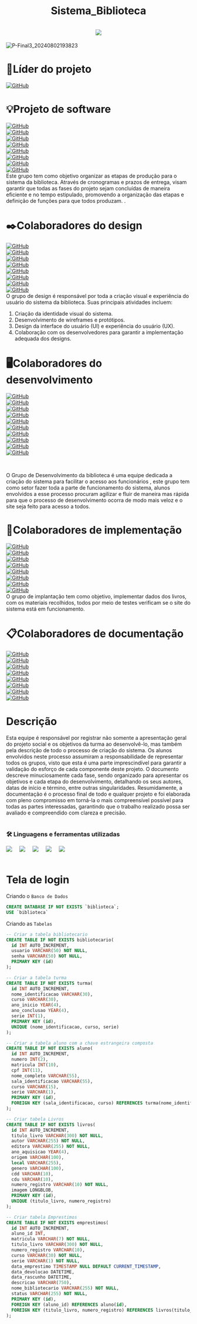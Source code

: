 <div align="center">
  <h1 align="center">
     Sistema_Biblioteca
    <br />
    <br />
      <img src="(https://github.com/user-attachments/assets/7389160b-f082-4a3c-b7ce-be2a743d1bf0)" width"700px>
    </a>
  </h1>
</div>

![P-Final3_20240802193823](https://github.com/user-attachments/assets/7389160b-f082-4a3c-b7ce-be2a743d1bf0)

# 💭Líder do projeto <br />
[![GitHub](https://img.shields.io/badge/GitHub-Henry-181717?style=for-the-badge&logo=github&logoColor=white)](https://github.com/HenryV042) <br>

# 💡Projeto de software <br />
[![GitHub](https://img.shields.io/badge/GitHub-Luiza-181717?style=for-the-badge&logo=github&logoColor=white)](https://github.com/Nalu2) <br>
[![GitHub](https://img.shields.io/badge/GitHub-Jhonatta-181717?style=for-the-badge&logo=github&logoColor=white)](https://github.com/jhonatta-oliveira) <br>
[![GitHub](https://img.shields.io/badge/GitHub-Vanessa-181717?style=for-the-badge&logo=github&logoColor=white)](https://github.com/vanessamarinh0) <br>
[![GitHub](https://img.shields.io/badge/GitHub-Pedro_Wesley-181717?style=for-the-badge&logo=github&logoColor=white)](https://github.com/byid887766pedro) <br>
[![GitHub](https://img.shields.io/badge/GitHub-Julia-181717?style=for-the-badge&logo=github&logoColor=white)](https://github.com/juliabarros-info) <br>
[![GitHub](https://img.shields.io/badge/GitHub-Alanna-181717?style=for-the-badge&logo=github&logoColor=white)](https://github.com/AlanaLopes) <br>
[![GitHub](https://img.shields.io/badge/GitHub-Erica-181717?style=for-the-badge&logo=github&logoColor=white)](https://github.com/ericaoliveira12) <br>
[![GitHub](https://img.shields.io/badge/GitHub-Maria-181717?style=for-the-badge&logo=github&logoColor=white)](https://github.com/mariaclara76869) <br>
Este grupo tem como objetivo organizar as etapas de produção para o sistema da biblioteca. Através de cronogramas e prazos de entrega, visam garantir que todas as fases do projeto sejam concluídas de maneira eficiente e no tempo estipulado, promovendo a organização das etapas e definição de funções para que todos produzam. . <br>

# ✒️Colaboradores do design <br />
[![GitHub](https://img.shields.io/badge/GitHub-Kaua-181717?style=for-the-badge&logo=github&logoColor=white)](https://github.com/kauto22) <br>
[![GitHub](https://img.shields.io/badge/GitHub-Karol-181717?style=for-the-badge&logo=github&logoColor=white)](https://github.com/k4aro0lineFranca) <br>
[![GitHub](https://img.shields.io/badge/GitHub-Paulo_Iago-181717?style=for-the-badge&logo=github&logoColor=white)](https://github.com/iaguitotuiuiu) <br>
[![GitHub](https://img.shields.io/badge/GitHub-Kelly-181717?style=for-the-badge&logo=github&logoColor=white)](https://github.com/KellyRomualdo) <br>
[![GitHub](https://img.shields.io/badge/GitHub-Ruan-181717?style=for-the-badge&logo=github&logoColor=white)](https://github.com/28082006ruan123) <br>
[![GitHub](https://img.shields.io/badge/GitHub-Samuel-181717?style=for-the-badge&logo=github&logoColor=white)](https://github.com/Samuelzr) <br>
[![GitHub](https://img.shields.io/badge/GitHub-Regilane-181717?style=for-the-badge&logo=github&logoColor=white)](https://github.com/regilanenascimento) <br>
[![GitHub](https://img.shields.io/badge/GitHub-Angelica-181717?style=for-the-badge&logo=github&logoColor=white)](https://github.com/Angelicaalves) <br>
O grupo de design é responsável por toda a criação visual e experiência do usuário do sistema da biblioteca. Suas principais atividades incluem:

1. Criação da identidade visual do sistema.
2. Desenvolvimento de wireframes e protótipos.
3. Design da interface do usuário (UI) e experiência do usuário (UX).
4. Colaboração com os desenvolvedores para garantir a implementação adequada dos designs.

# 🖥️Colaboradores do desenvolvimento
[![GitHub](https://img.shields.io/badge/GitHub-Matheus-181717?style=for-the-badge&logo=github&logoColor=white)](https://github.com/matheussoares1) <br>
[![GitHub](https://img.shields.io/badge/GitHub-Paulo_Henrique-181717?style=for-the-badge&logo=github&logoColor=white)](https://github.com/phgomes40) <br>
[![GitHub](https://img.shields.io/badge/GitHub-Felipe-181717?style=for-the-badge&logo=github&logoColor=white)](https://github.com/Felipefar) <br>
[![GitHub](https://img.shields.io/badge/GitHub-Gustavo_Henrique-181717?style=for-the-badge&logo=github&logoColor=white)](https://github.com/Morc007) <br>
[![GitHub](https://img.shields.io/badge/GitHub-Josue-181717?style=for-the-badge&logo=github&logoColor=white)](https://github.com/josuets011) <br>
[![GitHub](https://img.shields.io/badge/GitHub-Jose_Luiz-181717?style=for-the-badge&logo=github&logoColor=white)](https://github.com/joseluiz03) <br>
[![GitHub](https://img.shields.io/badge/GitHub-Anderson-181717?style=for-the-badge&logo=github&logoColor=white)](https://github.com/0AndersonMelo0) <br>
[![GitHub](https://img.shields.io/badge/GitHub-Emerson-181717?style=for-the-badge&logo=github&logoColor=white)](https://github.com/emerson096) <br>
[![GitHub](https://img.shields.io/badge/GitHub-Kevin-181717?style=for-the-badge&logo=github&logoColor=white)](https://github.com/KevinBNobre) <br>
[![GitHub](https://img.shields.io/badge/GitHub-David-181717?style=for-the-badge&logo=github&logoColor=white)](https://github.com/DavidSSF) <br>

<br />

O Grupo de Desenvolvimento da biblioteca é uma equipe dedicada a criação do sistema para facilitar o acesso aos funcionários , este grupo tem como setor fazer toda a parte de funcionamento do sistema, alunos envolvidos a esse processo procuram agilizar e fluir de maneira mas rápida para que o processo de desenvolvimento ocorra de modo mais veloz e o site seja feito para acesso a todos. <br>


# 📝Colaboradores de implementação
[![GitHub](https://img.shields.io/badge/GitHub-Breno-181717?style=for-the-badge&logo=github&logoColor=white)](https://github.com/bren0sx) <br>
[![GitHub](https://img.shields.io/badge/GitHub-Gustavo_Bandeira-181717?style=for-the-badge&logo=github&logoColor=white)](https://github.com/guxtavobandeira) <br>
[![GitHub](https://img.shields.io/badge/GitHub-Arthur_Melo-181717?style=for-the-badge&logo=github&logoColor=white)](https://github.com/arthurmelo0) <br>
[![GitHub](https://img.shields.io/badge/GitHub-Junior-181717?style=for-the-badge&logo=github&logoColor=white)](https://github.com/juniorx) <br>
[![GitHub](https://img.shields.io/badge/GitHub-Gabriel_Veras-181717?style=for-the-badge&logo=github&logoColor=white)](https://github.com/gabrielveraspinto) <br>
[![GitHub](https://img.shields.io/badge/GitHub-Ciro-181717?style=for-the-badge&logo=github&logoColor=white)](https://github.com/CiroNobre3) <br>
[![GitHub](https://img.shields.io/badge/GitHub-Nagila-181717?style=for-the-badge&logo=github&logoColor=white)](https://github.com/NagilaLopes) <br>
[![GitHub](https://img.shields.io/badge/GitHub-Ykaro-181717?style=for-the-badge&logo=github&logoColor=white)](https://github.com/ykaroribeiro) <br>
O grupo de implantação tem como objetivo, implementar dados dos livros, com os materiais recolhidos, todos por meio de testes verificam se o site do sistema está em funcionamento.

# 📋Colaboradores de documentação
[![GitHub](https://img.shields.io/badge/GitHub-Livia-181717?style=for-the-badge&logo=github&logoColor=white)](https://github.com/liviacarvalho07) <br>
[![GitHub](https://img.shields.io/badge/GitHub-Gabriel_Lima-181717?style=for-the-badge&logo=github&logoColor=white)](https://github.com/Gzinl) <br>
[![GitHub](https://img.shields.io/badge/GitHub-Pedro_Iuri-181717?style=for-the-badge&logo=github&logoColor=white)](https://github.com/Pedroiure) <br>
[![GitHub](https://img.shields.io/badge/GitHub-Mylena-181717?style=for-the-badge&logo=github&logoColor=white)](https://github.com/Mylenacm) <br>
[![GitHub](https://img.shields.io/badge/GitHub-Ytalo-181717?style=for-the-badge&logo=github&logoColor=white)](https://github.com/ytaloliver) <br>
[![GitHub](https://img.shields.io/badge/GitHub-Arthur_Oliveira-181717?style=for-the-badge&logo=github&logoColor=white)](https://github.com/ArthurOliveeira) <br>
[![GitHub](https://img.shields.io/badge/GitHub-Kalel-181717?style=for-the-badge&logo=github&logoColor=white)](https://github.com/KalelOliveira) <br>
[![GitHub](https://img.shields.io/badge/GitHub-Ygor-181717?style=for-the-badge&logo=github&logoColor=white)](https://github.com/YgorBao) <br>


# Descrição <br />
Esta equipe é responsável por registrar não somente a apresentação geral do projeto social e os objetivos da turma ao desenvolvê-lo, mas também pela descrição de todo o processo de criação do sistema. Os alunos envolvidos neste processo assumiram a responsabilidade de representar todos os grupos, visto que esta é uma parte imprescindível para garantir a validação do esforço de cada componente deste projeto. O documento descreve minuciosamente cada fase, sendo organizado para apresentar os objetivos e cada etapa do desenvolvimento, detalhando os seus autores, datas de início e término, entre outras singularidades. Resumidamente, a documentação é o processo final de todo e qualquer projeto e foi elaborada com pleno compromisso em torná-la o mais compreensível possível para todas as partes interessadas, garantindo que o trabalho realizado possa ser avaliado e compreendido com clareza e precisão. <br>

#

<h3 align="left">🛠️ Linguagens e ferramentas utilizadas </h3>

<div align="left">
  <img src= "https://img.shields.io/badge/HTML-239120?style=for-the-badge&logo=html5&logoColor=white" />
  <img width="12" />
  <img src= "https://img.shields.io/badge/CSS-239120?&style=for-the-badge&logo=css3&logoColor=white" />
  <img width="12" />
  <img src= "https://img.shields.io/badge/PHP-777BB4?style=for-the-badge&logo=php&logoColor=white" />
  <img width="12" />
  <img src= "https://img.shields.io/badge/JavaScript-323330?style=for-the-badge&logo=javascript&logoColor=F7DF1E" />
  <img width="12" />
  <img src= "https://img.shields.io/badge/MySQL-00000F?style=for-the-badge&logo=mysql&logoColor=white" />
  <img width="12" />
</div> <br />


# Tela de login




Criando o `Banco de Dados` 


```sql
CREATE DATABASE IF NOT EXISTS `biblioteca`;
USE `biblioteca`
````
Criando as `Tabelas`
```sql
-- Criar a tabela bibliotecario
CREATE TABLE IF NOT EXISTS bibliotecario(
  id INT AUTO_INCREMENT,
  usuario VARCHAR(50) NOT NULL,
  senha VARCHAR(50) NOT NULL,
  PRIMARY KEY (id)
);

-- Criar a tabela turma
CREATE TABLE IF NOT EXISTS turma(
  id INT AUTO_INCREMENT,
  nome_identificacao VARCHAR(30),
  curso VARCHAR(30),
  ano_inicio YEAR(4),
  ano_conclusao YEAR(4),
  serie INT(1),
  PRIMARY KEY (id),
  UNIQUE (nome_identificacao, curso, serie)
);

-- Criar a tabela aluno com a chave estrangeira composta
CREATE TABLE IF NOT EXISTS aluno(
  id INT AUTO_INCREMENT,
  numero INT(2),
  matricula INT(10),
  cpf INT(11),
  nome_completo VARCHAR(55),
  sala_identificacao VARCHAR(55),
  curso VARCHAR(15),
  serie VARCHAR(1),
  PRIMARY KEY (id),
  FOREIGN KEY (sala_identificacao, curso) REFERENCES turma(nome_identificacao, curso)
);

-- Criar tabela Livros
CREATE TABLE IF NOT EXISTS livros(
  id INT AUTO_INCREMENT,
  titulo_livro VARCHAR(300) NOT NULL,
  autor VARCHAR(255) NOT NULL,
  editora VARCHAR(255) NOT NULL,
  ano_aquisicao YEAR(4),
  origem VARCHAR(100),
  local VARCHAR(255),
  genero VARCHAR(100),
  cdd VARCHAR(10),
  cdu VARCHAR(10),
  numero_registro VARCHAR(10) NOT NULL,
  imagem LONGBLOB,
  PRIMARY KEY (id),
  UNIQUE (titulo_livro, numero_registro)
);

-- Criar tabela Emprestimos
CREATE TABLE IF NOT EXISTS emprestimos(
  id INT AUTO_INCREMENT,
  aluno_id INT,
  matricula VARCHAR(7) NOT NULL,
  titulo_livro VARCHAR(300) NOT NULL,
  numero_registro VARCHAR(10),
  curso VARCHAR(30) NOT NULL,
  serie VARCHAR(1) NOT NULL,
  data_emprestimo TIMESTAMP NULL DEFAULT CURRENT_TIMESTAMP,
  data_devolucao DATETIME,
  data_rascunho DATETIME,
  descricao VARCHAR(750),
  nome_bibliotecario VARCHAR(255) NOT NULL,
  status VARCHAR(255) NOT NULL,
  PRIMARY KEY (id),
  FOREIGN KEY (aluno_id) REFERENCES aluno(id),
  FOREIGN KEY (titulo_livro, numero_registro) REFERENCES livros(titulo_livro, numero_registro)
);
```
